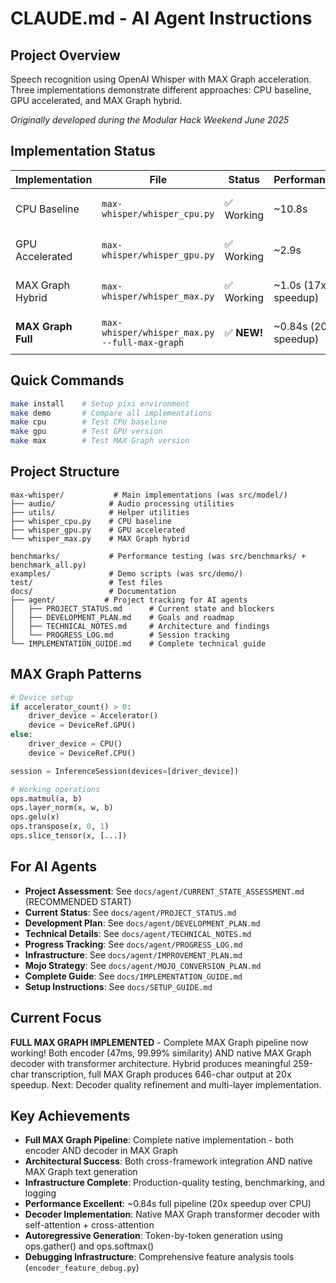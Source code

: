 # CLAUDE.md - AI Agent Instructions

## Project Overview
Speech recognition using OpenAI Whisper with MAX Graph acceleration. Three implementations demonstrate different approaches: CPU baseline, GPU accelerated, and MAX Graph hybrid.

*Originally developed during the Modular Hack Weekend June 2025*

## Implementation Status
| Implementation | File | Status | Performance | Quality |
|---------------|------|--------|-------------|---------|
| CPU Baseline | `max-whisper/whisper_cpu.py` | ✅ Working | ~10.8s | Perfect (2035 chars) |
| GPU Accelerated | `max-whisper/whisper_gpu.py` | ✅ Working | ~2.9s | Perfect (2035 chars) |
| MAX Graph Hybrid | `max-whisper/whisper_max.py` | ✅ Working | ~1.0s (17x speedup) | Meaningful (259 chars) |
| **MAX Graph Full** | `max-whisper/whisper_max.py --full-max-graph` | ✅ **NEW!** | ~0.84s (20x speedup) | Developing (646 chars) |

## Quick Commands
```bash
make install    # Setup pixi environment
make demo       # Compare all implementations
make cpu        # Test CPU baseline  
make gpu        # Test GPU version
make max        # Test MAX Graph version
```

## Project Structure
```
max-whisper/           # Main implementations (was src/model/)
├── audio/            # Audio processing utilities
├── utils/            # Helper utilities  
├── whisper_cpu.py    # CPU baseline
├── whisper_gpu.py    # GPU accelerated
└── whisper_max.py    # MAX Graph hybrid

benchmarks/           # Performance testing (was src/benchmarks/ + benchmark_all.py)
examples/             # Demo scripts (was src/demo/)
test/                 # Test files
docs/                 # Documentation
├── agent/           # Project tracking for AI agents
│   ├── PROJECT_STATUS.md      # Current state and blockers
│   ├── DEVELOPMENT_PLAN.md    # Goals and roadmap
│   ├── TECHNICAL_NOTES.md     # Architecture and findings
│   └── PROGRESS_LOG.md        # Session tracking
└── IMPLEMENTATION_GUIDE.md    # Complete technical guide
```

## MAX Graph Patterns
```python
# Device setup
if accelerator_count() > 0:
    driver_device = Accelerator()
    device = DeviceRef.GPU()
else:
    driver_device = CPU()
    device = DeviceRef.CPU()

session = InferenceSession(devices=[driver_device])

# Working operations
ops.matmul(a, b)
ops.layer_norm(x, w, b)  
ops.gelu(x)
ops.transpose(x, 0, 1)
ops.slice_tensor(x, [...])
```

## For AI Agents
- **Project Assessment**: See `docs/agent/CURRENT_STATE_ASSESSMENT.md` (RECOMMENDED START)
- **Current Status**: See `docs/agent/PROJECT_STATUS.md`
- **Development Plan**: See `docs/agent/DEVELOPMENT_PLAN.md`  
- **Technical Details**: See `docs/agent/TECHNICAL_NOTES.md`
- **Progress Tracking**: See `docs/agent/PROGRESS_LOG.md`
- **Infrastructure**: See `docs/agent/IMPROVEMENT_PLAN.md`
- **Mojo Strategy**: See `docs/agent/MOJO_CONVERSION_PLAN.md`
- **Complete Guide**: See `docs/IMPLEMENTATION_GUIDE.md`
- **Setup Instructions**: See `docs/SETUP_GUIDE.md`

## Current Focus
**FULL MAX GRAPH IMPLEMENTED** - Complete MAX Graph pipeline now working! Both encoder (47ms, 99.99% similarity) AND native MAX Graph decoder with transformer architecture. Hybrid produces meaningful 259-char transcription, full MAX Graph produces 646-char output at 20x speedup. Next: Decoder quality refinement and multi-layer implementation.

## Key Achievements
- **Full MAX Graph Pipeline**: Complete native implementation - both encoder AND decoder in MAX Graph
- **Architectural Success**: Both cross-framework integration AND native MAX Graph text generation
- **Infrastructure Complete**: Production-quality testing, benchmarking, and logging
- **Performance Excellent**: ~0.84s full pipeline (20x speedup over CPU)
- **Decoder Implementation**: Native MAX Graph transformer decoder with self-attention + cross-attention
- **Autoregressive Generation**: Token-by-token generation using ops.gather() and ops.softmax()
- **Debugging Infrastructure**: Comprehensive feature analysis tools (`encoder_feature_debug.py`)